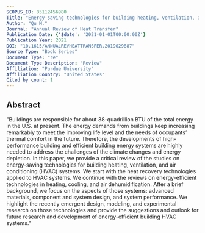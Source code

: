 ```yaml
---
SCOPUS_ID: 85112456980
Title: "Energy-saving technologies for building heating, ventilation, and air conditioning systems"
Author: "Qu M."
Journal: "Annual Review of Heat Transfer"
Publication Date: {'$date': '2021-01-01T00:00:00Z'}
Publication Year: 2021
DOI: "10.1615/ANNUALREVHEATTRANSFER.2019029887"
Source Type: "Book Series"
Document Type: "re"
Document Type Description: "Review"
Affiliation: "Purdue University"
Affiliation Country: "United States"
Cited by count: 1
---
```


## Abstract
"Buildings are responsible for about 38-quadrillion BTU of the total energy in the U.S. at present. The energy demands from buildings keep increasing remarkably to meet the improving life level and the needs of occupants’ thermal comfort in the future. Therefore, the developments of high-performance building and efficient building energy systems are highly needed to address the challenges of the climate changes and energy depletion. In this paper, we provide a critical review of the studies on energy-saving technologies for building heating, ventilation, and air conditioning (HVAC) systems. We start with the heat recovery technologies applied to HVAC systems. We continue with the reviews on energy-efficient technologies in heating, cooling, and air dehumidification. After a brief background, we focus on the aspects of those systems: advanced materials, component and system design, and system performance. We highlight the recently emergent design, modeling, and experimental research on those technologies and provide the suggestions and outlook for future research and development of energy-efficient building HVAC systems."
